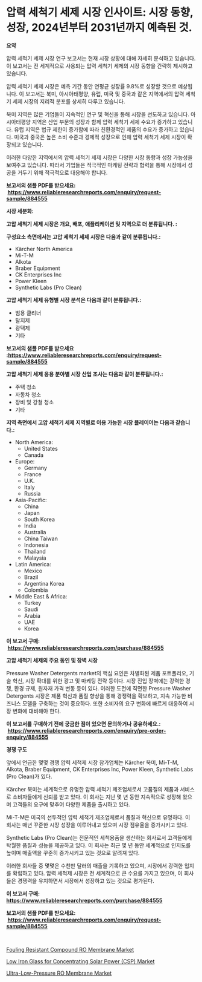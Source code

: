 <p><h1>압력 세척기 세제 시장 인사이트: 시장 동향, 성장, 2024년부터 2031년까지 예측된 것.</h1></p><p><strong>요약</strong></p>
<p><p>압력 세척기 세제 시장 연구 보고서는 현재 시장 상황에 대해 자세히 분석하고 있습니다. 이 보고서는 전 세계적으로 사용되는 압력 세척기 세제의 시장 동향을 간략히 제시하고 있습니다. </p><p>압력 세척기 세제 시장은 예측 기간 동안 연평균 성장률 9.8%로 성장할 것으로 예상됩니다. 이 보고서는 북미, 아시아태평양, 유럽, 미국 및 중국과 같은 지역에서의 압력 세척기 세제 시장의 지리적 분포를 상세히 다루고 있습니다. </p><p>북미 지역은 많은 기업들이 지속적인 연구 및 혁신을 통해 시장을 선도하고 있습니다. 아시아태평양 지역은 산업 부문의 성장과 함께 압력 세척기 세제 수요가 증가하고 있습니다. 유럽 지역은 법규 제한이 증가함에 따라 친환경적인 제품의 수요가 증가하고 있습니다. 미국과 중국은 높은 소비 수준과 경제적 성장으로 인해 압력 세척기 세제 시장이 확장되고 있습니다.</p><p>이러한 다양한 지역에서의 압력 세척기 세제 시장은 다양한 시장 동향과 성장 가능성을 보여주고 있습니다. 따라서 기업들은 적극적인 마케팅 전략과 협력을 통해 시장에서 성공을 거두기 위해 적극적으로 대응해야 합니다.</p></p>
<p><strong>보고서의 샘플 PDF를 받으세요: &nbsp;<a href="https://www.reliableresearchreports.com/enquiry/request-sample/884555">https://www.reliableresearchreports.com/enquiry/request-sample/884555</a></strong></p>
<p><strong>시장 세분화:</strong></p>
<p><strong> 고압 세척기 세제 시장은 개요, 배포, 애플리케이션 및 지역으로 더 분류됩니다. :</strong></p>
<p><strong>구성요소 측면에서는 고압 세척기 세제 시장은 다음과 같이 분류됩니다.:</strong></p>
<p><ul><li>Kärcher North America</li><li>Mi-T-M</li><li>Alkota</li><li>Braber Equipment</li><li>CK Enterprises Inc</li><li>Power Kleen</li><li>Synthetic Labs (Pro Clean)</li></ul></p>
<p><strong> 고압 세척기 세제 유형별 시장 분석은 다음과 같이 분류됩니다.:</strong></p>
<p><ul><li>범용 클리너</li><li>탈지제</li><li>광택제</li><li>기타</li></ul></p>
<p><strong>보고서의 샘플 PDF를 받으세요 :<a href="https://www.reliableresearchreports.com/enquiry/request-sample/884555">https://www.reliableresearchreports.com/enquiry/request-sample/884555</a></strong></p>
<p><strong> 고압 세척기 세제 응용 분야별 시장 산업 조사는 다음과 같이 분류됩니다.:</strong></p>
<p><ul><li>주택 청소</li><li>자동차 청소</li><li>장비 및 강철 청소</li><li>기타</li></ul></p>
<p><strong>지역 측면에서 고압 세척기 세제 지역별로 이용 가능한 시장 플레이어는 다음과 같습니다.:</strong></p>
<p><ul>
    <li>
        North America:
        <ul>
            <li>United States</li>
            <li>Canada</li>
        </ul>
    </li>
    <li>
        Europe:
        <ul>
            <li>Germany</li>
            <li>France</li>
            <li>U.K.</li>
            <li>Italy</li>
            <li>Russia</li>
        </ul>
    </li>
    <li>
        Asia-Pacific:
        <ul>
            <li>China</li>
            <li>Japan</li>
            <li>South Korea</li>
            <li>India</li>
            <li>Australia</li>
            <li>China Taiwan</li>
            <li>Indonesia</li>
            <li>Thailand</li>
            <li>Malaysia</li>
        </ul>
    </li>
    <li>
        Latin America:
        <ul>
            <li>Mexico</li>
            <li>Brazil</li>
            <li>Argentina Korea</li>
            <li>Colombia</li>
        </ul>
    </li>
    <li>
        Middle East & Africa:
        <ul>
            <li>Turkey</li>
            <li>Saudi</li>
            <li>Arabia</li>
            <li>UAE</li>
            <li>Korea</li>
        </ul>
    </li>
    </ul></p>
<p><strong>이 보고서 구매: &nbsp;<a href="https://www.reliableresearchreports.com/purchase/884555">https://www.reliableresearchreports.com/purchase/884555</a></strong></p>
<p><strong>고압 세척기 세제의 주요 동인 및 장벽 시장</strong></p>
<p><p>Pressure Washer Detergents market의 핵심 요인은 차별화된 제품 포트폴리오, 기술 혁신, 시장 확대를 위한 광고 및 마케팅 전략 등이다. 시장 진입 장벽에는 강력한 경쟁, 환경 규제, 원자재 가격 변동 등이 있다. 이러한 도전에 직면한 Pressure Washer Detergents 시장은 제품 혁신과 품질 향상을 통해 경쟁력을 확보하고, 지속 가능한 비즈니스 모델을 구축하는 것이 중요하다. 또한 소비자의 요구 변화에 빠르게 대응하여 시장 변화에 대비해야 한다.</p></p>
<p><strong>이 보고서를 구매하기 전에 궁금한 점이 있으면 문의하거나 공유하세요.: &nbsp;<a href="https://www.reliableresearchreports.com/enquiry/pre-order-enquiry/884555">https://www.reliableresearchreports.com/enquiry/pre-order-enquiry/884555</a></strong></p>
<p><strong>경쟁 구도</strong></p>
<p><p>앞에서 언급한 몇몇 경쟁 압력 세척제 시장 참가업체는 Kärcher 북미, Mi-T-M, Alkota, Braber Equipment, CK Enterprises Inc, Power Kleen, Synthetic Labs (Pro Clean)가 있다.</p><p>Kärcher 북미는 세계적으로 유명한 압력 세척기 제조업체로서 고품질의 제품과 서비스로 소비자들에게 신뢰를 받고 있다. 이 회사는 지난 몇 년 동안 지속적으로 성장해 왔으며 고객들의 요구에 맞추어 다양한 제품을 출시하고 있다.</p><p>Mi-T-M은 미국의 선두적인 압력 세척기 제조업체로서 품질과 혁신으로 유명하다. 이 회사는 매년 꾸준한 시장 성장을 이루어내고 있으며 시장 점유율을 증가시키고 있다.</p><p>Synthetic Labs (Pro Clean)는 전문적인 세척용품을 생산하는 회사로서 고객들에게 탁월한 품질과 성능을 제공하고 있다. 이 회사는 최근 몇 년 동안 세계적으로 인지도를 높이며 매출액을 꾸준히 증가시키고 있는 것으로 알려져 있다.</p><p>이러한 회사들 중 몇몇은 수천만 달러의 매출을 기록하고 있으며, 시장에서 강력한 입지를 확립하고 있다. 압력 세척제 시장은 전 세계적으로 큰 수요를 가지고 있으며, 이 회사들은 경쟁력을 유지하면서 시장에서 성장하고 있는 것으로 평가된다.</p></p>
<p><strong>이 보고서 구매: &nbsp; <a href="https://www.reliableresearchreports.com/purchase/884555">https://www.reliableresearchreports.com/purchase/884555</a></strong></p>
<p><strong>보고서의 샘플 PDF를 받으세요: &nbsp;<a href="https://www.reliableresearchreports.com/enquiry/request-sample/884555">https://www.reliableresearchreports.com/enquiry/request-sample/884555</a></strong><strong></strong></p>
<p>&nbsp;</p>
<p><p><a href="https://github.com/bobicer/Market-Research-Report-List-2/blob/main/fouling-resistant-compound-ro-membrane-market.md">Fouling Resistant Compound RO Membrane Market</a></p><p><a href="https://github.com/seekum/Market-Research-Report-List-1/blob/main/low-iron-glass-for-concentrating-solar-power-csp-market.md">Low Iron Glass for Concentrating Solar Power (CSP) Market</a></p><p><a href="https://github.com/timeliteaut/Market-Research-Report-List-1/blob/main/ultra-low-pressure-ro-membrane-market.md">Ultra-Low-Pressure RO Membrane Market</a></p></p>